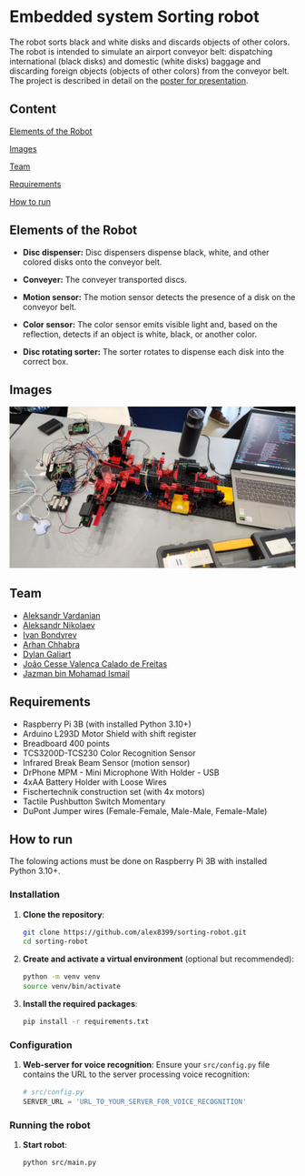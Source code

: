 # Embedded system Sorting robot

The robot sorts black and white disks and discards objects of other colors. The robot is intended to simulate an airport conveyor belt: dispatching international (black disks) and domestic (white disks) baggage and discarding foreign objects (objects of other colors) from the conveyor belt. The project is described in detail on the [poster for presentation](/presentation/poster.pdf).

## Content
[Elements of the Robot](#elements-of-the-robot)

[Images](#images)

[Team](#team)

[Requirements](#requirements)

[How to run](#how-to-run)

## Elements of the Robot
- **Disc dispenser:** Disc dispensers dispense black, white, and other colored disks onto the conveyor belt.

- **Conveyer:** The conveyer transported discs.

- **Motion sensor:** The motion sensor detects the presence of a disk on the conveyor belt.

- **Color sensor:** The color sensor emits visible light and, based on the reflection, detects if an object is white, black, or another color.

- **Disc rotating sorter:** The sorter rotates to dispense each disk into the correct box.

## Images
![Image1](/presentation/image01.jpg)

## Team
* [Aleksandr Vardanian](https://github.com/alex8399)
* [Aleksandr Nikolaev](https://github.com/Allex-Nik)
* [Ivan Bondyrev](https://github.com/iyubondyrev)
* [Arhan Chhabra](https://github.com/accc2023)
* [Dylan Galiart](https://github.com/dylangaliart)
* [João Cesse Valença Calado de Freitas](https://github.com/Joao-Freitas2004)
* [Jazman bin Mohamad Ismail](https://github.com/DareRagon)

## Requirements
 * Raspberry Pi 3B (with installed Python 3.10+)
 * Arduino L293D Motor Shield with shift register
 * Breadboard 400 points
 * TCS3200D-TCS230 Color Recognition Sensor
 * Infrared Break Beam Sensor (motion sensor)
 * DrPhone MPM - Mini Microphone With Holder - USB
 * 4xAA Battery Holder with Loose Wires
 * Fischertechnik construction set (with 4x motors)
 * Tactile Pushbutton Switch Momentary
 * DuPont Jumper wires (Female-Female, Male-Male, Female-Male)

## How to run
The folowing actions must be done on Raspberry Pi 3B with installed Python 3.10+.

### Installation 
1. **Clone the repository**:
    ```bash
    git clone https://github.com/alex8399/sorting-robot.git
    cd sorting-robot
    ```

2. **Create and activate a virtual environment** (optional but recommended):


    ```bash
    python -m venv venv
    source venv/bin/activate
    ```

3. **Install the required packages**:
    ```bash
    pip install -r requirements.txt
    ```

### Configuration

1. **Web-server for voice recognition**: Ensure your `src/config.py` file contains the URL to the server processing voice recognition:
    ```python
    # src/config.py
    SERVER_URL = 'URL_TO_YOUR_SERVER_FOR_VOICE_RECOGNITION'
    ```

### Running the robot

1. **Start robot**:
    ```bash
    python src/main.py  
    ```
